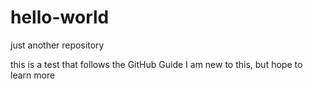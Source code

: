 # hello-world
just another repository

this is a test that follows the GitHub Guide
I am new to this, but hope to learn more

